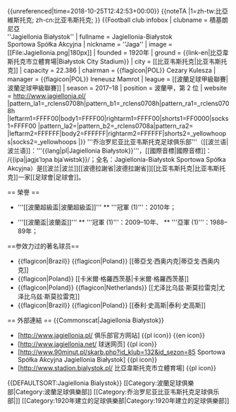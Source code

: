 {{unreferenced|time=2018-10-25T12:42:53+00:00}}
{{noteTA
|1=zh-tw:比亞維斯托克; zh-cn:比亚韦斯托克;
}}
{{Football club infobox
| clubname  = 積基朗尼亞<br />''Jagiellonia Białystok''
| fullname  = Jagiellonia-Białystok<br />Sportowa Spółka Akcyjna
| nickname  = ''Jaga''
| image     = [[File:Jagiellonia.png|180px]]
| founded   = 1920年
| ground    = {{link-en|比亞韋斯托克市立體育場|Białystok City Stadium}}
| city      = [[比亚韦斯托克|比亚韦斯托克]]
| capacity  = 22.386
| chairman  = {{flagicon|POL}} Cezary Kulesza
| manager   = {{flagicon|POL}} Ireneusz Mamrot
| league    = [[波蘭足球甲級聯賽|波蘭足球甲級聯賽]]
| season    = 2017–18
| position  = 波蘭甲，第 2 位
| website   = http://www.jagiellonia.pl/
 |pattern_la1=_rclens0708h|pattern_b1=_rclens0708h|pattern_ra1=_rclens0708h
 |leftarm1=FFFF00|body1=FFFF00|rightarm1=FFFF00|shorts1=FF0000|socks1=FFFF00
 |pattern_la2=|pattern_b2=_rclens0708a|pattern_ra2=
 |leftarm2=FFFFFF|body2=FFFFFF|rightarm2=FFFFFF|shorts2=_yellowhoops|socks2=_yellowhoops
|}}
'''乔治罗尼亚比亚韦斯托克足球俱乐部'''（[[波兰语|波兰语]]：'''{{lang|pl|Jagiellonia Białystok}}'''，[[國際音標|國際音標]]： /{{ipa|jagjɛˈlɔɲa bjaˈwɨstɔk}}/；全名：Jagiellonia-Białystok Sportowa Spółka Akcyjna）是[[波兰|波兰]][[波德拉謝省|波德拉謝省]][[比亚韦斯托克|比亚韦斯托克]]一家[[足球會|足球會]]。

== 榮譽 ==
* '''[[波蘭超級盃|波蘭超級盃]]'''
** '''冠軍 (1)'''：2010年；

* '''[[波蘭盃|波蘭盃]]'''
** '''冠軍 (1)'''：2009–10年、
** '''亞軍 (1)'''：1988–89年；

==参效力过的著名球员==

* {{flagicon|Brazil}} {{flagicon|Poland}} [[蒂亞戈·西奥内克|蒂亞戈·西奥内克]]
* {{flagicon|Poland}} [[卡米爾·格羅西茨基|卡米爾·格羅西茨基]]
* {{flagicon|Poland}} {{flagicon|Netherlands}} [[尤泽比乌兹·斯莫拉雷克|尤泽比乌兹·斯莫拉雷克]]
* {{flagicon|Brazil}} {{flagicon|Poland}} [[泰利·史高斯|泰利·史高斯]]

== 外部連結 ==
{{Commonscat|Jagiellonia Białystok}} 
* [http://www.jagiellonia.pl/ 俱乐部官方网站]  {{pl icon}} {{en icon}}
* [http://www.jagiellonia.net/ 球迷网页] {{pl icon}}
* [http://www.90minut.pl/skarb.php?id_klub=132&id_sezon=85 Sportowa Spółka Akcyjna Jagiellonia Białystok] {{pl icon}}
* [http://www.stadion.bialystok.pl/ 比亞韋斯托克市立體育場] {{pl icon}}

{{DEFAULTSORT:Jagiellonia Bialystok}}
[[Category:波蘭足球俱樂部|Category:波蘭足球俱樂部]]
[[Category:乔治罗尼亚比亚韦斯托克足球俱乐部|]]
[[Category:1920年建立的足球俱樂部|Category:1920年建立的足球俱樂部]]